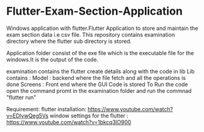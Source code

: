 # Flutter-Exam-Section-Application
Windows application with flutter.Flutter Application to store and maintain the exam section data i.e csv file. This repository contains examination directory where the flutter sub directory is stored.

Application folder consist of the exe file which is the executable file for the windows.It is the output of the code.


examination contains the flutter create details along with the code in lib
  Lib contains :
                Model :
                      backend where the file fetch and all the operations is done
                 Screens :
                        Front end where the GUI Code is stored
To Run the code open the command promt in the examination folder and run the commnad "flutter run"

Requirement:
      flutter installation: https://www.youtube.com/watch?v=EDlywQeg5Vs
      window settings for the flutter : https://www.youtube.com/watch?v=1bkcq3lO900
      
